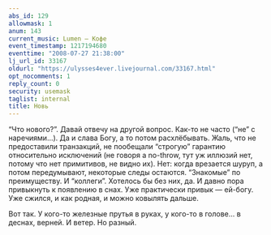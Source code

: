 ```yaml
---
abs_id: 129
allowmask: 1
anum: 143
current_music: Lumen — Кофе
event_timestamp: 1217194680
eventtime: "2008-07-27 21:38:00"
lj_url_id: 33167
oldurl: "https://ulysses4ever.livejournal.com/33167.html"
opt_nocomments: 1
reply_count: 0
security: usemask
taglist: internal
title: Новь
---
```


“Что нового?”. Давай отвечу на другой вопрос. Как-то не часто (“не” с
наречиями...). Да и слава Богу, а то потом расхлёбывать. Жаль, что не
предоставили транзакций, не пообещали “строгую” гарантию относительно
исключений (не говоря а no-throw, тут уж иллюзий нет, потому что нет
примитивов, не видно их). Нет: когда врезается шуруп, а потом
передумывают, некоторые следы остаются. “Знакомые” по преимуществу. И
“коллеги”. Хотелось бы без них, да. И давно пора привыкнуть к появлению
в снах. Уже практически привык — ей-богу. Уже сжился, и как родная, и
можно ковылять дальше.

Вот так. У кого-то железные прутья в руках, у кого-то в голове... в
деснах, верней. И ветер. Но разный.

